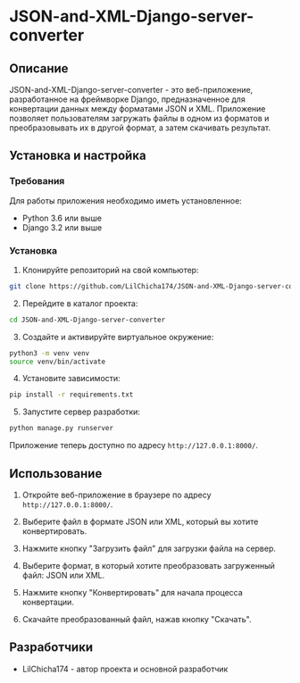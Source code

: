# JSON-and-XML-Django-server-converter

## Описание

JSON-and-XML-Django-server-converter - это веб-приложение, разработанное на фреймворке Django, предназначенное для конвертации данных между форматами JSON и XML. Приложение позволяет пользователям загружать файлы в одном из форматов и преобразовывать их в другой формат, а затем скачивать результат.

## Установка и настройка

### Требования

Для работы приложения необходимо иметь установленное:

- Python 3.6 или выше
- Django 3.2 или выше

### Установка

1. Клонируйте репозиторий на свой компьютер:
```bash
git clone https://github.com/LilChicha174/JSON-and-XML-Django-server-converter.git
```

2. Перейдите в каталог проекта:
```bash
cd JSON-and-XML-Django-server-converter
```

3. Создайте и активируйте виртуальное окружение:
```bash
python3 -m venv venv
source venv/bin/activate
```

4. Установите зависимости:
```bash
pip install -r requirements.txt
```

5. Запустите сервер разработки:
```bash
python manage.py runserver
```

Приложение теперь доступно по адресу `http://127.0.0.1:8000/`.

## Использование

1. Откройте веб-приложение в браузере по адресу `http://127.0.0.1:8000/`.

2. Выберите файл в формате JSON или XML, который вы хотите конвертировать.

3. Нажмите кнопку "Загрузить файл" для загрузки файла на сервер.

4. Выберите формат, в который хотите преобразовать загруженный файл: JSON или XML.

5. Нажмите кнопку "Конвертировать" для начала процесса конвертации.

6. Скачайте преобразованный файл, нажав кнопку "Скачать".

## Разработчики

- LilChicha174 - автор проекта и основной разработчик








